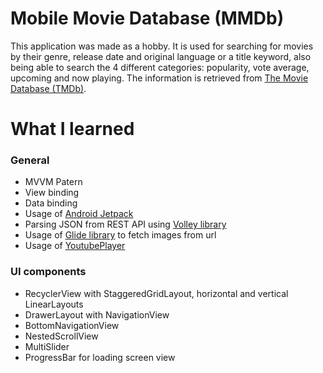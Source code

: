 # Mobile Movie Database (MMDb)
This application was made as a hobby. It is used for searching for movies by their genre, release date and original language or a title keyword, also being able to search the 4 different categories: popularity, vote average, upcoming and now playing. The information is retrieved from [The Movie Database (TMDb)](https://www.themoviedb.org).

# What I learned
### General
* MVVM Patern
* View binding
* Data binding
* Usage of [Android Jetpack](https://developer.android.com/jetpack)
* Parsing JSON from REST API using [Volley library](https://github.com/google/volley)
* Usage of [Glide library](https://bumptech.github.io/glide/) to fetch images from url
* Usage of [YoutubePlayer](https://developers.google.com/youtube/android/player)

### UI components
* RecyclerView with StaggeredGridLayout, horizontal and vertical LinearLayouts
* DrawerLayout with NavigationView
* BottomNavigationView
* NestedScrollView
* MultiSlider
* ProgressBar for loading screen view

